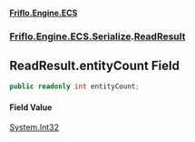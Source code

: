 #### [Friflo.Engine.ECS](index.md 'index')
### [Friflo.Engine.ECS.Serialize](Friflo.Engine.ECS.Serialize.md 'Friflo.Engine.ECS.Serialize').[ReadResult](ReadResult.md 'Friflo.Engine.ECS.Serialize.ReadResult')

## ReadResult.entityCount Field

```csharp
public readonly int entityCount;
```

#### Field Value
[System.Int32](https://docs.microsoft.com/en-us/dotnet/api/System.Int32 'System.Int32')